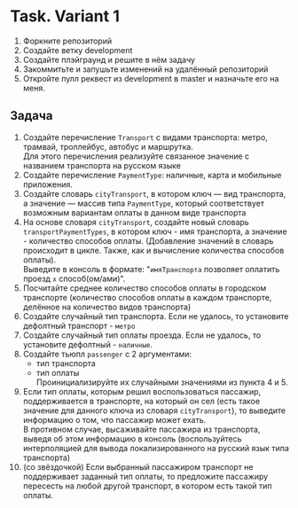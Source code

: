 # Task. Variant 1

1. Форкните репозиторий
2. Создайте ветку development
3. Создайте плэйграунд и решите в нём задачу
4. Закоммитьте и запушьте изменений на удалённый репозиторий
5. Откройте пулл реквест из development в master и назначьте его на меня.

## Задача 
1. Создайте перечисление `Transport` с видами транспорта: метро, трамвай, троллейбус, автобус и маршрутка.  
Для этого перечисления реализуйте связанное значение с названием транспорта на русском языке
2. Создайте перечисление `PaymentType`: наличные, карта и мобильные приложения.
3. Создайте словарь `cityTransport`, в котором ключ — вид транспорта, а значение — массив типа `PaymentType`, который соответствует возможным вариантам оплаты в данном виде транспорта
4. На основе словаря `cityTransport`, создайте новый словарь `transportPaymentTypes`, в котором ключ - имя транспорта, а значение - количество способов оплаты.   (Добавление значений в словарь происходит в цикле. Также, как и вычисление количества способов оплаты).  
Выведите в консоль в формате: "`имяТранспорта` позволяет оплатить проезд `x` способ(ом/ами)".
5. Посчитайте среднее количество способов оплаты в городском транспорте (количество способов оплаты в каждом транспорте, делённое на количество видов транспорта)
6. Создайте случайный тип транспорта. Если не удалось, то установите дефолтный транспорт - `метро`
7. Создайте случайный тип оплаты проезда. Если не удалось, то установите дефолтный - `наличные`.
8. Создайте тьюпл `passenger` с 2 аргументами:
    - тип транспорта
    - тип оплаты  
  Проинициализируйте их случайными значениями из пункта 4 и 5.
9. Если тип оплаты, которым решил воспользоваться пассажир, поддерживается в транспорте, на который он сел (есть такое значение для данного ключа из словаря `cityTransport`), то выведите информацию о том, что пассажир может ехать.  
В противном случае, высаживайте пассажира из транспорта, выведя об этом информацию в консоль (воспользуйтесь интерполяцией для вывода локализированного на русский язык типа транспорта)
10. (со звёздочкой) Если выбранный пассажиром транспорт не поддерживает заданный тип оплаты, то предложите пассажиру пересесть на любой другой транспорт, в котором есть такой тип оплаты.

